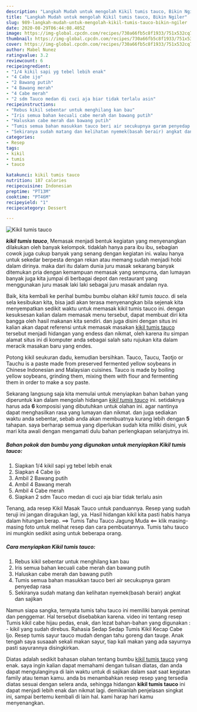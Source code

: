 ```yaml
---
description: "Langkah Mudah untuk mengolah Kikil tumis tauco, Bikin Ngiler"
title: "Langkah Mudah untuk mengolah Kikil tumis tauco, Bikin Ngiler"
slug: 989-langkah-mudah-untuk-mengolah-kikil-tumis-tauco-bikin-ngiler
date: 2020-08-29T06:44:08.405Z
image: https://img-global.cpcdn.com/recipes/730a66fb5c8f1933/751x532cq70/kikil-tumis-tauco-foto-resep-utama.jpg
thumbnail: https://img-global.cpcdn.com/recipes/730a66fb5c8f1933/751x532cq70/kikil-tumis-tauco-foto-resep-utama.jpg
cover: https://img-global.cpcdn.com/recipes/730a66fb5c8f1933/751x532cq70/kikil-tumis-tauco-foto-resep-utama.jpg
author: Mabel Nunez
ratingvalue: 3.2
reviewcount: 6
recipeingredient:
- "1/4 kikil sapi yg tebel lebih enak"
- "4 Cabe ijo"
- "2 Bawang putih"
- "4 Bawang merah"
- "4 Cabe merah"
- "2 sdm Tauco medan di cuci aja biar tidak terlalu asin"
recipeinstructions:
- "Rebus kikil sebentar untuk menghilang kan bau"
- "Iris semua bahan kecuali cabe merah dan bawang putih"
- "Haluskan cabe merah dan bawang putih"
- "Tumis semua bahan masukkan tauco beri air secukupnya garam penyedap rasa"
- "Sekiranya sudah matang dan kelihatan nyemek(basah berair) angkat dan sajikan"
categories:
- Resep
tags:
- kikil
- tumis
- tauco

katakunci: kikil tumis tauco 
nutrition: 187 calories
recipecuisine: Indonesian
preptime: "PT13M"
cooktime: "PT46M"
recipeyield: "1"
recipecategory: Dessert

---
```



![Kikil tumis tauco](https://img-global.cpcdn.com/recipes/730a66fb5c8f1933/751x532cq70/kikil-tumis-tauco-foto-resep-utama.jpg)

<b><i>kikil tumis tauco</i></b>, Memasak menjadi bentuk kegiatan yang menyenangkan dilakukan oleh banyak kelompok. tidaklah hanya para ibu ibu, sebagian cowok juga cukup banyak yang senang dengan kegiatan ini. walau hanya untuk sekedar berpesta dengan rekan atau memang sudah menjadi hobi dalam dirinya. maka dari itu dalam dunia juru masak sekarang banyak ditemukan pria dengan kemampuan memasak yang sempurna, dan lumayan banyak juga kita jumpai di berbagai depot dan restaurant yang menggunakan juru masak laki laki sebagai juru masak andalan nya.

Baik, kita kembali ke perihal bumbu bumbu olahan <i>kikil tumis tauco</i>. di sela sela kesibukan kita, bisa jadi akan terasa menyenangkan bila sejenak kita menyempatkan sedikit waktu untuk memasak kikil tumis tauco ini. dengan kesuksesan kalian dalam memasak menu tersebut, dapat membuat diri kita bangga oleh hasil makanan kita sendiri. dan juga disini dengan situs ini kalian akan dapat referensi untuk memasak masakan <u>kikil tumis tauco</u> tersebut menjadi hidangan yang endess dan nikmat, oleh karena itu simpan alamat situs ini di komputer anda sebagai salah satu rujukan kita dalam meracik masakan baru yang endes.

Potong kikil seukuran dadu, kemudian bersihkan. Tauco, Taucu, Taotjo or Tauchu is a paste made from preserved fermented yellow soybeans in Chinese Indonesian and Malaysian cuisines. Tauco is made by boiling yellow soybeans, grinding them, mixing them with flour and fermenting them in order to make a soy paste.


Sekarang langsung saja kita memulai untuk menyiapkan bahan bahan yang diperuntuk kan dalam mengolah hidangan <u><i>kikil tumis tauco</i></u> ini. setidaknya harus ada <b>6</b> komposisi yang dibutuhkan untuk olahan ini. agar nantinya dapat menghasilkan rasa yang lumayan dan nikmat. dan juga sediakan waktu anda sebentar, sebab anda akan membuatnya kurang lebih dengan <b>5</b> tahapan. saya berharap semua yang diperlukan sudah kita miliki disini, yuk mari kita awali dengan mengamati dulu bahan perlengkapan selanjutnya ini.

<!--inarticleads1-->

##### Bahan pokok dan bumbu yang digunakan untuk menyiapkan Kikil tumis tauco:

1. Siapkan 1/4 kikil sapi yg tebel lebih enak
1. Siapkan 4 Cabe ijo
1. Ambil 2 Bawang putih
1. Ambil 4 Bawang merah
1. Ambil 4 Cabe merah
1. Siapkan 2 sdm Tauco medan di cuci aja biar tidak terlalu asin


Tenang, ada resep Kikil Masak Tauco untuk panduannya. Resep yang sudah teruji ini jangan diragukan lagi, ya. Hasil hidangan kikil kita pasti habis hanya dalam hitungan berap. ==&gt; Tumis Tahu Tauco Jagung Muda &lt;== klik masing-masing foto untuk melihat resep dan cara pembuatannya. Tumis tahu tauco ini mungkin sedikit asing untuk beberapa orang. 

<!--inarticleads2-->

##### Cara menyiapkan Kikil tumis tauco:

1. Rebus kikil sebentar untuk menghilang kan bau
1. Iris semua bahan kecuali cabe merah dan bawang putih
1. Haluskan cabe merah dan bawang putih
1. Tumis semua bahan masukkan tauco beri air secukupnya garam penyedap rasa
1. Sekiranya sudah matang dan kelihatan nyemek(basah berair) angkat dan sajikan


Namun siapa sangka, ternyata tumis tahu tauco ini memiliki banyak peminat dan penggemar. Hal tersebut disebabkan karena. video ini tentang resep Tumis kikil cabe hijau pedas, enak, dan lezat bahan-bahan yang digunakan : - kikil yang sudah direbus. Rahasia Sedap Sedap Tumis Kikil Kecap Cabe Ijo. Resep tumis sayur tauco mudah dengan tahu goreng dan tauge. Anak tengah saya susaaah sekali makan sayur, tiap kali makan yang ada sayurnya pasti sayurannya disingkirkan. 

Diatas adalah sedikit bahasan olahan tentang bumbu <u>kikil tumis tauco</u> yang enak. saya ingin kalian dapat memahami dengan tulisan diatas, dan anda dapat mengulanginya di lain waktu untuk di sajikan dalam saat saat kegiatan family atau teman kamu. anda bs menambahkan resep resep yang tersedia diatas sesuai dengan selera anda, sehingga hidangan <b>kikil tumis tauco</b> ini dapat menjadi lebih enak dan nikmat lagi. demikianlah penjelasan singkat ini, sampai bertemu kembali di lain hal. kami harap hari kamu menyenangkan.
